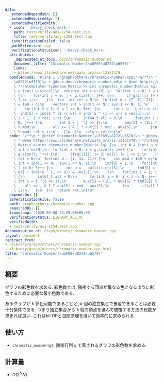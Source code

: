 ```yaml
---
data:
  _extendedDependsOn: []
  _extendedRequiredBy: []
  _extendedVerifiedWith:
  - icon: ':heavy_check_mark:'
    path: test/verify/aoj-1254.test.cpp
    title: test/verify/aoj-1254.test.cpp
  _isVerificationFailed: false
  _pathExtension: cpp
  _verificationStatusIcon: ':heavy_check_mark:'
  attributes:
    _deprecated_at_docs: docs/chromatic-number.md
    document_title: "Chromatic-Number(\u5F69\u8272\u6570)"
    links:
    - https://www.slideshare.net/wata_orz/ss-12131479
  bundledCode: "#line 1 \"graph/others/chromatic-number.cpp\"\n/**\n * @brief Chromatic-Number(\u5F69\
    \u8272\u6570)\n * @docs docs/chromatic-number.md\n * @see https://www.slideshare.net/wata_orz/ss-12131479\n\
    \ */\ntemplate< typename Matrix >\nint chromatic_number(Matrix &g) {\n  int N\
    \ = (int) g.size();\n  vector< int > es(N);\n  for(int i = 0; i < g.size(); i++)\
    \ {\n    for(int j = 0; j < g.size(); j++) {\n      if(g[i][j] != 0) es[i] |=\
    \ 1 << j;\n    }\n  }\n  int ret = N;\n  for(int d : {7, 11, 21}) {\n    int mod\
    \ = 1e9 + d;\n    vector< int > ind(1 << N), aux(1 << N, 1);\n    ind[0] = 1;\n\
    \    for(int S = 1; S < 1 << N; S++) {\n      int u = __builtin_ctz(S);\n    \
    \  ind[S] = ind[S ^ (1 << u)] + ind[(S ^ (1 << u)) & ~es[u]];\n    }\n    for(int\
    \ i = 1; i < ret; i++) {\n      int64_t all = 0;\n      for(int j = 0; j < 1 <<\
    \ N; j++) {\n        int S = j ^(j >> 1);\n        aux[S] = (1LL * aux[S] * ind[S])\
    \ % mod;\n        all += j & 1 ? aux[S] : mod - aux[S];\n      }\n      if(all\
    \ % mod) ret = i;\n    }\n  }\n  return ret;\n}\n"
  code: "/**\n * @brief Chromatic-Number(\u5F69\u8272\u6570)\n * @docs docs/chromatic-number.md\n\
    \ * @see https://www.slideshare.net/wata_orz/ss-12131479\n */\ntemplate< typename\
    \ Matrix >\nint chromatic_number(Matrix &g) {\n  int N = (int) g.size();\n  vector<\
    \ int > es(N);\n  for(int i = 0; i < g.size(); i++) {\n    for(int j = 0; j <\
    \ g.size(); j++) {\n      if(g[i][j] != 0) es[i] |= 1 << j;\n    }\n  }\n  int\
    \ ret = N;\n  for(int d : {7, 11, 21}) {\n    int mod = 1e9 + d;\n    vector<\
    \ int > ind(1 << N), aux(1 << N, 1);\n    ind[0] = 1;\n    for(int S = 1; S <\
    \ 1 << N; S++) {\n      int u = __builtin_ctz(S);\n      ind[S] = ind[S ^ (1 <<\
    \ u)] + ind[(S ^ (1 << u)) & ~es[u]];\n    }\n    for(int i = 1; i < ret; i++)\
    \ {\n      int64_t all = 0;\n      for(int j = 0; j < 1 << N; j++) {\n       \
    \ int S = j ^(j >> 1);\n        aux[S] = (1LL * aux[S] * ind[S]) % mod;\n    \
    \    all += j & 1 ? aux[S] : mod - aux[S];\n      }\n      if(all % mod) ret =\
    \ i;\n    }\n  }\n  return ret;\n}\n"
  dependsOn: []
  isVerificationFile: false
  path: graph/others/chromatic-number.cpp
  requiredBy: []
  timestamp: '2020-09-08 23:29:00+09:00'
  verificationStatus: LIBRARY_ALL_AC
  verifiedWith:
  - test/verify/aoj-1254.test.cpp
documentation_of: graph/others/chromatic-number.cpp
layout: document
redirect_from:
- /library/graph/others/chromatic-number.cpp
- /library/graph/others/chromatic-number.cpp.html
title: "Chromatic-Number(\u5F69\u8272\u6570)"
---
```

## 概要

グラフの彩色数を求める. 彩色数とは, 隣接する頂点が異なる色となるように彩色するために必要な最小色数である.

あるグラフが $k$ 彩色可能であることと, $k$ 個の独立集合で被覆できることは必要十分条件である. つまり独立集合から $k$ 個の頂点を選んで被覆する方法の総数が求まれば良い. これはbit DPと包除原理を用いて効率的に求められる.

## 使い方

* `chromatic_number(g)`: 隣接行列 `g` で表されるグラフの彩色数を求める.

## 計算量

* $O(2^N N)$
